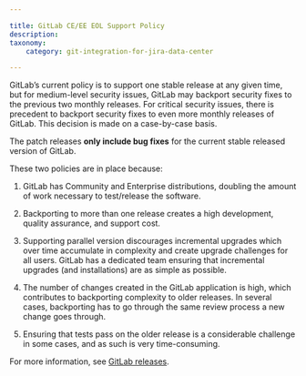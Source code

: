 ```yaml
---

title: GitLab CE/EE EOL Support Policy
description:
taxonomy:
    category: git-integration-for-jira-data-center

---
```

GitLab’s current policy is to support one stable release at any given time, but for medium-level security issues, GitLab may backport security fixes to the previous two monthly releases. For critical security issues, there is precedent to backport security fixes to even more monthly releases of GitLab. This decision is made on a case-by-case basis.

The patch releases **only include bug fixes** for the current stable released version of GitLab.

These two policies are in place because:

1.  GitLab has Community and Enterprise distributions, doubling the amount of work necessary to test/release the software.

2.  Backporting to more than one release creates a high development, quality assurance, and support cost.

3.  Supporting parallel version discourages incremental upgrades which over time accumulate in complexity and create upgrade challenges for all users. GitLab has a dedicated team ensuring that incremental upgrades (and installations) are as simple as possible.

4.  The number of changes created in the GitLab application is high, which contributes to backporting complexity to older releases. In several cases, backporting has to go through the same review process a new change goes through.

5.  Ensuring that tests pass on the older release is a considerable challenge in some cases, and as such is very time-consuming.


For more information, see [GitLab releases](https://about.gitlab.com/releases/categories/releases/).